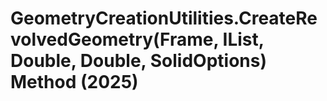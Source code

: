 # GeometryCreationUtilities.CreateRevolvedGeometry(Frame, IList<CurveLoop>, Double, Double, SolidOptions) Method (2025)

﻿